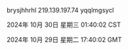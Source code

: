 brysjhhrhl 219.139.197.74 yqqlmgsycl

2024年 10月 30日 星期三 01:40:02 CST

2024年 10月 29日 星期二 17:40:02 GMT
